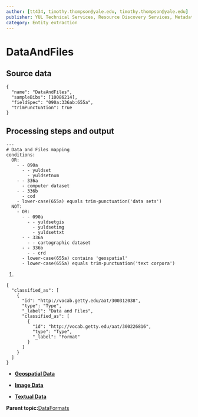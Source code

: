 ```yaml
---
author: [tt434, timothy.thompson@yale.edu, timothy.thompson@yale.edu]
publisher: YUL Technical Services, Resource Discovery Services, Metadata Services Unit
category: Entity extraction
---
```


# DataAndFiles

## Source data

```
{
  "name": "DataAndFiles",
  "sampleBibs": [10086214],
  "fieldSpec": "090a:336ab:655a",
  "trimPunctuation": true
}
```

## Processing steps and output

```
---
# Data and Files mapping
conditions:
  OR:  
    - - 090a
      - - yuldset
        - yuldsetnum
    - - 336a
      - computer dataset
    - - 336b
      - cod
    - lower-case(655a) equals trim-punctuation('data sets')
  NOT:
    - OR:         
      - - 090a
        - - yuldsetgis
          - yuldsetimg          
          - yuldsettxt          
      - - 336a
        - - cartographic dataset          
      - - 336b
        - - crd          
      - lower-case(655a) contains 'geospatial'
      - lower-case(655a) equals trim-punctuation('text corpora')
```

1.  
```
{
  "classified_as": [
    {
      "id": "http://vocab.getty.edu/aat/300312038",
      "type": "Type",
      "_label": "Data and Files",
      "classified_as": [
        {
          "id": "http://vocab.getty.edu/aat/300226816",
          "type": "Type",
          "_label": "Format"
        }
      ]
    }
  ]    		
}
```

-   **[Geospatial Data](../../concepts/supertypes/geospatialdata.md)**  

-   **[Image Data](../../concepts/supertypes/imagedata.md)**  

-   **[Textual Data](../../concepts/supertypes/textualdata.md)**  


**Parent topic:**[DataFormats](../../concepts/supertypes/dataformats.md)


